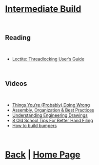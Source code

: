# [Intermediate Build](https://docs.lynkrobotics.org/build/intermediateBuild.html)

<br>

## Reading

<br>

- [Loctite: Threadlocking User’s Guide](https://www.ellsworth.com/globalassets/literature-library/manufacturer/henkel-loctite/henkel-loctite-user-guide-threadlocking.pdf)

<br>

## Videos

<br>

- [Things You’re (Probably) Doing Wrong](https://youtu.be/L5LAWrXCrlU?si=D7G9lrEyEHVZ7FXg)
- [Assembly, Organization & Best Practices](https://youtu.be/o52ivEj9PLM?si=MZzhDhDTjEQ3N-_9)
- [Understanding Engineering Drawings](https://youtu.be/ht9GwXQMgpo?si=lytPkhk27MsLrDBO)
- [8 Old School Tips For Better Hand Filing](https://youtu.be/h4KaiG7CpSQ?si=08oAXmoljbbA4mnZ)
- [How to build bumpers](https://www.youtube.com/watch?v=JN6JkBnvARo&list=PLbBZ-oKrRYEw7BPqCIbXKyx2CEwIw0FKK)

<br>

# [Back](https://docs.lynkrobotics.org/build/) | [Home Page](https://docs.lynkrobotics.org/)

<br>
